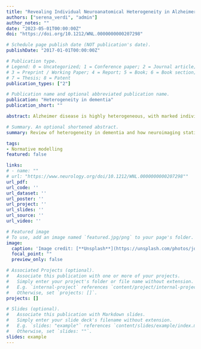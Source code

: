 ```yaml
---
title: "Revealing Individual Neuroanatomical Heterogeneity in Alzheimer Disease Using Neuroanatomical Normative Modeling"
authors: ["serena_verdi", "admin"]
author_notes: ""
date: "2023-05-01T00:00:00Z"
doi: "https://doi.org/10.1212/WNL.0000000000207298"

# Schedule page publish date (NOT publication's date).
publishDate: "2017-01-01T00:00:00Z"

# Publication type.
# Legend: 0 = Uncategorized; 1 = Conference paper; 2 = Journal article;
# 3 = Preprint / Working Paper; 4 = Report; 5 = Book; 6 = Book section;
# 7 = Thesis; 8 = Patent
publication_types: ["2"]

# Publication name and optional abbreviated publication name.
publication: "Heterogeneity in dementia"
publication_short: ""

abstract: Alzheimer disease is highly heterogeneous, with marked individual differences in clinical presentation and neurobiology. To explore this, we used neuroanatomical normative modeling to index regional patterns of variability in cortical thickness. We aimed to characterize individual differences and outliers in cortical thickness in patients with AD, people with mild cognitive impairment (MCI), and controls. Furthermore, we assessed the relationships between cortical thickness heterogeneity and cognitive function, β-amyloid, phosphorylated-tau, and ApoE genotype. Finally, we examined whether cortical thickness heterogeneity was predictive of conversion from MCI to AD.Cortical thickness measurements across 148 brain regions were obtained from T1-weighted MRI scans from 62 sites of the Alzheimer's Disease Neuroimaging Initiative. AD was determined by clinical and neuropsychological examination with no comorbidities present. Participants with MCI had reported memory complaints, and controls were cognitively normal. A neuroanatomical normative model indexed cortical thickness distributions using a separate healthy reference data set (n = 33,072), which used hierarchical Bayesian regression to predict cortical thickness per region using age and sex, while adjusting for site noise. Z-scores per region were calculated, resulting in a Z-score brain map per participant. Regions with Z-scores <−1.96 were classified as outliers.Patients with AD (n = 206) had a median of 12 outlier regions (out of a possible 148), with the highest proportion of outliers (47%) in the parahippocampal gyrus. For 62 regions, over 90% of these patients had cortical thicknesses within the normal range. Patients with AD had more outlier regions than people with MCI (n = 662) or controls (n = 159) (F(2, 1,022) = 95.39, p = 2.0 × 10−16). They were also more dissimilar to each other than people with MCI or controls (F(2, 1,024) = 209.42, p = 2.2 × 10−16). A greater number of outlier regions were associated with worse cognitive function, CSF protein concentrations, and an increased risk of converting from MCI to AD within 3 years (hazard ratio 1.028, 95% CI 1.016–1.039, p = 1.8 × 10−16). Individualized normative maps of cortical thickness highlight the heterogeneous effect of AD on the brain. Regional outlier estimates have the potential to be a marker of disease and could be used to track an individual's disease progression or treatment response in clinical trials.

# Summary. An optional shortened abstract.
summary: Review of heterogeneity in dementia and how neuroimaging statistical techniques enable modelling of heterogeneity in the brain. We propose that the application of  normative modelling methods to dementia neuroimaging studies as a promising avenue to mapping regional variations at the individual level

tags:
- Normative modelling
featured: false

links:
# - name: ""
# url: "https://www.neurology.org/doi/10.1212/WNL.0000000000207298""
url_pdf:
url_code: ''
url_dataset: ''
url_poster: ''
url_project: ''
url_slides: ''
url_source: ''
url_video: ''

# Featured image
# To use, add an image named `featured.jpg/png` to your page's folder. 
image:
  caption: 'Image credit: [**Unsplash**](https://unsplash.com/photos/jdD8gXaTZsc)'
  focal_point: ""
  preview_only: false

# Associated Projects (optional).
#   Associate this publication with one or more of your projects.
#   Simply enter your project's folder or file name without extension.
#   E.g. `internal-project` references `content/project/internal-project/index.md`.
#   Otherwise, set `projects: []`.
projects: []

# Slides (optional).
#   Associate this publication with Markdown slides.
#   Simply enter your slide deck's filename without extension.
#   E.g. `slides: "example"` references `content/slides/example/index.md`.
#   Otherwise, set `slides: ""`.
slides: example
---
```


<!-- {{% callout note %}}
Click the *Cite* button above to demo the feature to enable visitors to import publication metadata into their reference management software.
{{% /callout %}}

{{% callout note %}}
Click the *Slides* button above to demo Academic's Markdown slides feature.
{{% /callout %}}

Supplementary notes can be added here, including [code and math](https://sourcethemes.com/academic/docs/writing-markdown-latex/). -->

